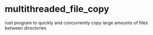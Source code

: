 # multithreaded_file_copy
rust program to quickly and concurrently copy large amounts of files between directories
